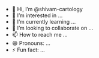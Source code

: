 - 👋 Hi, I’m @shivam-cartology
- 👀 I’m interested in ...
- 🌱 I’m currently learning ...
- 💞️ I’m looking to collaborate on ...
- 📫 How to reach me ...
- 😄 Pronouns: ...
- ⚡ Fun fact: ...

<!---
shivam-cartology/shivam-cartology is a ✨ special ✨ repository because its `README.md` (this file) appears on your GitHub profile.
You can click the Preview link to take a look at your changes.
--->
